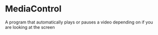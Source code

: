 # MediaControl
A program that automatically plays or pauses a video depending on if you are looking at the screen
